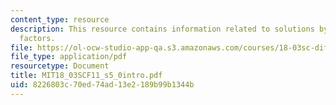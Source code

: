 ```yaml
---
content_type: resource
description: This resource contains information related to solutions by integrating
  factors.
file: https://ol-ocw-studio-app-qa.s3.amazonaws.com/courses/18-03sc-differential-equations-fall-2011/8226803c70ed74ad13e2189b99b1344b_MIT18_03SCF11_s5_0intro.pdf
file_type: application/pdf
resourcetype: Document
title: MIT18_03SCF11_s5_0intro.pdf
uid: 8226803c-70ed-74ad-13e2-189b99b1344b
---
```

